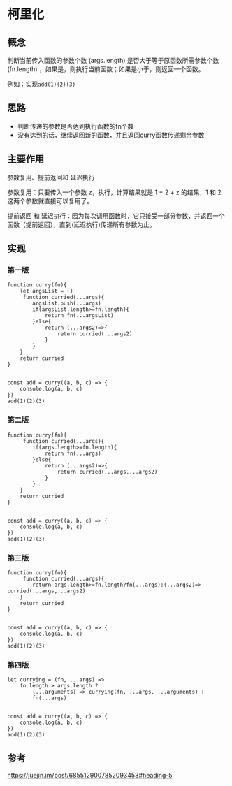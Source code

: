 # 柯里化
## 概念
判断当前传入函数的参数个数 (args.length) 是否大于等于原函数所需参数个数 (fn.length) ，如果是，则执行当前函数；如果是小于，则返回一个函数。

例如：实现`add(1)(2)(3)`

## 思路
- 判断传递的参数是否达到执行函数的fn个数
- 没有达到的话，继续返回新的函数，并且返回curry函数传递剩余参数
 
## 主要作用
参数复用、提前返回和 延迟执行

参数复用：只要传入一个参数 z，执行，计算结果就是 1 + 2 + z 的结果，1 和 2 这两个参数就直接可以复用了。

提前返回 和 延迟执行：因为每次调用函数时，它只接受一部分参数，并返回一个函数（提前返回），直到(延迟执行)传递所有参数为止。


## 实现

### 第一版
```
function curry(fn){
    let argsList = []
     function curried(...args){
        argsList.push(...args)
        if(argsList.length>=fn.length){
            return fn(...argsList)
        }else{
            return (...args2)=>{
                return curried(...args2)
            }
        }
    }
    return curried
}


const add = curry((a, b, c) => {
    console.log(a, b, c)
})
add(1)(2)(3)

```
### 第二版
```
function curry(fn){
     function curried(...args){
        if(args.length>=fn.length){
            return fn(...args)
        }else{
            return (...args2)=>{
                return curried(...args,...args2)
            }
        }
    }
    return curried
}


const add = curry((a, b, c) => {
    console.log(a, b, c)
})
add(1)(2)(3)
```
### 第三版
```
function curry(fn){
     function curried(...args){
        return args.length>=fn.length?fn(...args):(...args2)=> curried(...args,...args2)
    }
    return curried
}


const add = curry((a, b, c) => {
    console.log(a, b, c)
})
add(1)(2)(3)

```
### 第四版
```
let currying = (fn, ...args) =>
    fn.length > args.length ?
        (...arguments) => currying(fn, ...args, ...arguments) :
        fn(...args)


const add = curry((a, b, c) => {
    console.log(a, b, c)
})
add(1)(2)(3)

```

## 参考
https://juejin.im/post/6855129007852093453#heading-5